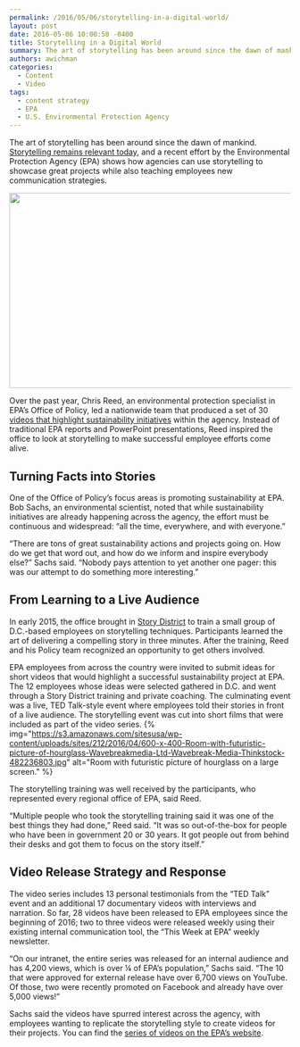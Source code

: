 ```yaml
---
permalink: /2016/05/06/storytelling-in-a-digital-world/
layout: post
date: 2016-05-06 10:00:58 -0400
title: Storytelling in a Digital World
summary: The art of storytelling has been around since the dawn of mankind. Storytelling remains relevant today, and a recent effort by the Environmental Protection Agency (EPA) shows how agencies can use storytelling to showcase great projects while also teaching employees new communication strategies. Over the past year, Chris Reed, an environmental protection specialist in EPA&rsquo;s
authors: awichman
categories:
  - Content
  - Video
tags:
  - content strategy
  - EPA
  - U.S. Environmental Protection Agency
---
```


The art of storytelling has been around since the dawn of mankind. [Storytelling remains relevant today](https://www.WHATEVER/2015/06/29/the-content-corner-telling-your-story/), and a recent effort by the Environmental Protection Agency (EPA) shows how agencies can use storytelling to showcase great projects while also teaching employees new communication strategies.


<img class="size-full wp-image-353342" src="https://s3.amazonaws.com/sitesusa/wp-content/uploads/sites/212/2016/04/600-x-350-Newspaper-Rock-State-Historic-Park-Utah-johnaudrey-iStock-Thinkstock-145244872.jpg" alt="" width="600" height="350" /> 

Over the past year, Chris Reed, an environmental protection specialist in EPA’s Office of Policy, led a nationwide team that produced a set of 30 [videos that highlight sustainability initiatives](https://www.epa.gov/sustainability/sustainability-action-video-series) within the agency. Instead of traditional EPA reports and PowerPoint presentations, Reed inspired the office to look at storytelling to make successful employee efforts come alive.

## Turning Facts into Stories

One of the Office of Policy’s focus areas is promoting sustainability at EPA. Bob Sachs, an environmental scientist, noted that while sustainability initiatives are already happening across the agency, the effort must be continuous and widespread: “all the time, everywhere, and with everyone.”

“There are tons of great sustainability actions and projects going on. How do we get that word out, and how do we inform and inspire everybody else?” Sachs said. “Nobody pays attention to yet another one pager: this was our attempt to do something more interesting.”

## From Learning to a Live Audience

In early 2015, the office brought in [Story District](http://storydistrict.org/) to train a small group of D.C.-based employees on storytelling techniques. Participants learned the art of delivering a compelling story in three minutes. After the training, Reed and his Policy team recognized an opportunity to get others involved.

EPA employees from across the country were invited to submit ideas for short videos that would highlight a successful sustainability project at EPA. The 12 employees whose ideas were selected gathered in D.C. and went through a Story District training and private coaching. The culminating event was a live, TED Talk-style event where employees told their stories in front of a live audience. The storytelling event was cut into short films that were included as part of the video series. {% img="https://s3.amazonaws.com/sitesusa/wp-content/uploads/sites/212/2016/04/600-x-400-Room-with-futuristic-picture-of-hourglass-Wavebreakmedia-Ltd-Wavebreak-Media-Thinkstock-482236803.jpg" alt="Room with futuristic picture of hourglass on a large screen." %} 

The storytelling training was well received by the participants, who represented every regional office of EPA, said Reed.

“Multiple people who took the storytelling training said it was one of the best things they had done,” Reed said. “It was so out-of-the-box for people who have been in government 20 or 30 years. It got people out from behind their desks and got them to focus on the story itself.”

## Video Release Strategy and Response

The video series includes 13 personal testimonials from the “TED Talk” event and an additional 17 documentary videos with interviews and narration. So far, 28 videos have been released to EPA employees since the beginning of 2016; two to three videos were released weekly using their existing internal communication tool, the “This Week at EPA” weekly newsletter.

“On our intranet, the entire series was released for an internal audience and has 4,200 views, which is over ¼ of EPA’s population,” Sachs said. “The 10 that were approved for external release have over 6,700 views on YouTube. Of those, two were recently promoted on Facebook and already have over 5,000 views!”

Sachs said the videos have spurred interest across the agency, with employees wanting to replicate the storytelling style to create videos for their projects. You can find the [series of videos on the EPA&#8217;s website](https://www.epa.gov/sustainability/sustainability-action-video-series).